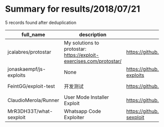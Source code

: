 
# Summary for results/2018/07/21
    
5 records found after deduplication

| full_name | description | html_url | matched_list | matched_count | pushed_at | size | stargazers_count | language | forks_count |
|-------------------------|---------------------------------------------------------------------|--------------------------------------------|----------------|-----------------|---------------------------|--------|--------------------|------------|---------------|
| jcalabres/protostar | My solutions to protostar: https://exploit-exercises.com/protostar/ | https://github.com/jcalabres/protostar | ['exploit'] | 1 | 2018-07-21 12:00:46+00:00 | 3 | 0 | Python | 0 |
| jonaskaempf/js-exploits | None | https://github.com/jonaskaempf/js-exploits | ['exploit'] | 1 | 2018-07-21 09:12:01+00:00 | 5264 | 0 | JavaScript | 0 |
| FeintGG/exploit-test | 开发测试 | https://github.com/FeintGG/exploit-test | ['exploit'] | 1 | 2018-07-21 06:56:35+00:00 | 1 | 0 | | 0 |
| ClaudioMerola/Runner | User Mode Installer Exploit | https://github.com/ClaudioMerola/Runner | ['exploit'] | 1 | 2018-07-21 16:19:54+00:00 | 378 | 0 | C# | 0 |
| MrR3DH33T/what-sexploit | Whatsapp Code Exploiter | https://github.com/MrR3DH33T/what-sexploit | ['exploit'] | 1 | 2018-07-21 17:37:59+00:00 | 17 | 0 | | 0 |
